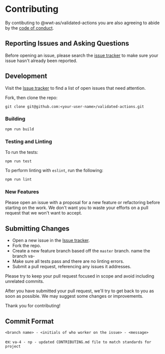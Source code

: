 # Contributing

By contibuting to @wwt-as/validated-actions you are also agreeing to abide by the [code of conduct](https://github.com/wwt/validated-actions/blob/master/CODE_OF_CONDUCT.md).

## Reporting Issues and Asking Questions

Before opening an issue, please search the [issue tracker](https://github.com/wwt/validated-actions/issues) to make sure your issue hasn't already been reported.

## Development

Visit the [Issue tracker](https://github.com/wwt/validated-actions/issues) to find a list of open issues that need attention.

Fork, then clone the repo:

```
git clone git@github.com:<your-user-name>/validated-actions.git
```

### Building

```
npm run build
```

### Testing and Linting

To run the tests:

```
npm run test
```

To perform linting with `eslint`, run the following:

```
npm run lint
```

### New Features

Please open an issue with a proposal for a new feature or refactoring before starting on the work. We don't want you to waste your efforts on a pull request that we won't want to accept.

## Submitting Changes

- Open a new issue in the [Issue tracker](https://github.com/wwt/validated-actions/issues).
- Fork the repo.
- Create a new feature branch based off the `master` branch. name the branch va-<issue number>
- Make sure all tests pass and there are no linting errors.
- Submit a pull request, referencing any issues it addresses.

Please try to keep your pull request focused in scope and avoid including unrelated commits.

After you have submitted your pull request, we'll try to get back to you as soon as possible. We may suggest some changes or improvements.

Thank you for contributing!

## Commit Format

`<branch name> - <initials of who worker on the issue> - <message>`

ex:
`va-4 - np - updated CONTRIBUTING.md file to match standards for project`
